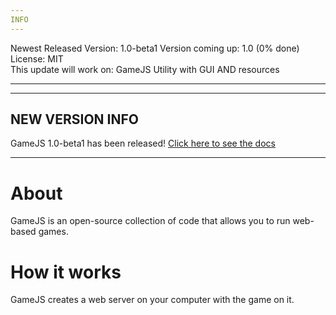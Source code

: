 ```yaml
---
INFO
---
```

Newest Released Version: 1.0-beta1
Version coming up: 1.0 (0% done)
License: MIT   
This update will work on: GameJS Utility with GUI AND resources

---
  
  
---
NEW VERSION INFO
---
GameJS 1.0-beta1 has been released!
[Click here to see the docs](https://jackkillian.github.io/GameJS "Docs")

---
  
  

# About
GameJS is an open-source collection of code that allows you to run web-based games.

# How it works
GameJS creates a web server on your computer with the game on it.
